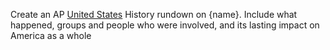Create an AP [United States](./../United-States/) History rundown on {name}. Include what happened, groups and people who were involved, and its lasting impact on America as a whole
